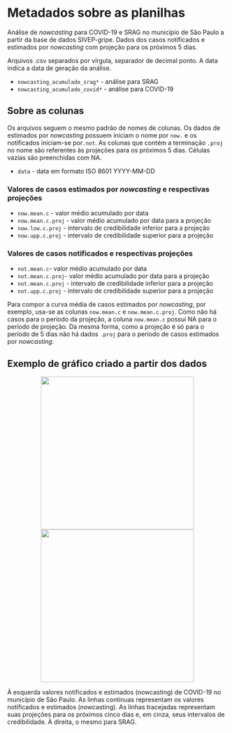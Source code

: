 # Metadados sobre as planilhas

Análise de *nowcasting* para COVID-19 e SRAG no município de São Paulo a partir da base de dados SIVEP-gripe. Dados dos casos notificados e estimados por *nowcasting* com projeção para os próximos 5 dias. 

Arquivos .csv separados por vírgula, separador de decimal ponto. A data indica a data de geração da análise.  

- `nowcasting_acumulado_srag*` - análise para SRAG
- `nowcasting_acumulado_covid*` - análise para COVID-19

## Sobre as colunas 

Os arquivos seguem o mesmo padrão de nomes de colunas. Os dados de estimados por *nowcasting* possuem iniciam o nome por  `now.` e os notificados iniciam-se por`.not`. As colunas que contém a terminação `.proj` no nome são referentes às projeções para os próximos 5 dias. Células vazias são preenchidas com NA.

- `data` - data em formato ISO 8601 YYYY-MM-DD

### Valores de casos **estimados** por *nowcasting* e respectivas projeções

- `now.mean.c` - valor médio acumulado por data
- `now.mean.c.proj` - valor médio acumulado por data para a projeção
- `now.low.c.proj` - intervalo de credibilidade inferior para a projeção
- `now.upp.c.proj` - intervalo de credibilidade superior para a projeção

### Valores de casos **notificados** e respectivas projeções
- `not.mean.c`- valor médio acumulado por data
- `not.mean.c.proj`- valor médio acumulado por data para a projeção
- `not.mean.c.proj` - intervalo de credibilidade inferior para a projeção
- `not.upp.c.proj` - intervalo de credibilidade superior para a projeção

Para compor a curva média de casos estimados por *nowcasting*, por exemplo, usa-se as colunas `now.mean.c` e `now.mean.c.proj`. Como não há casos para o período da projeção, a coluna `now.mean.c` possui NA para o período de projeção. Da mesma forma, como a projeção é só para o período de 5 dias não há dados `.proj` para o período de casos estimados por *nowcasting*.

## Exemplo de gráfico criado a partir dos dados

<p align="center">
  <img src="https://raw.githubusercontent.com/covid19br/covid19br.github.io/grafico_nowcasting/web/municipio_SP/plot.nowcast.cum.covid.sp.svg" width="350">
 <img src="https://raw.githubusercontent.com/covid19br/covid19br.github.io/grafico_nowcasting/web/municipio_SP/plot.nowcast.cum.srag.sp.svg" width="350">
</p>

À esquerda valores notificados e estimados (nowcasting) de COVID-19 no município de São Paulo. As linhas contínuas representam os valores notificados e estimados (nowcasting). As linhas tracejadas representam suas projeções para os próximos cinco dias e, em cinza, seus intervalos de credibilidade. À direita, o mesmo para SRAG.
